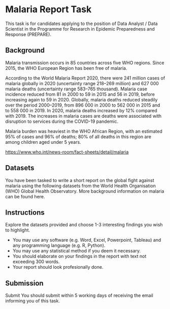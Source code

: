 # Malaria Report Task
This task is for candidates applying to the position of Data Analyst / Data Scientist in the Programme for Research in Epidemic Preparedness and Response (PREPARE).

## Background
Malaria transmission occurs in 85 countries across five WHO regions. Since 2015, the WHO European Region has been free of malaria. 


According to the World Malaria Report 2020, there were 241 million cases of malaria globally in 2020 (uncertainty range 218–269 million) and 627 000 malaria deaths (uncertainty range 583–765 thousand). Malaria case incidence reduced from 81 in 2000 to 59 in 2015 and 56 in 2019, before increasing again to 59 in 2020. Globally, malaria deaths reduced steadily over the period 2000–2019, from 896 000 in 2000 to 562 000 in 2015 and to 558 000 in 2019. In 2020, malaria deaths increased by 12% compared with 2019. The increases in malaria cases are deaths were associated with disruption to services during the COVID-19 pandemic.


Malaria burden was heaviest in the WHO African Region, with an estimated 95% of cases and 96% of deaths; 80% of all deaths in this region are among children aged under 5 years.

https://www.who.int/news-room/fact-sheets/detail/malaria

## Datasets
You have been tasked to write a short report on the global fight against malaria using the following datasets from the World Health Organisation (WHO) Global Health Observatory. More background information on malaria can be found here.

## Instructions
Explore the datasets provided and choose 1-3 interesting findings you wish to highlight.
- You may use any software (e.g. Word, Excel, Powerpoint, Tableau) and any programming language (e.g. R, Python).
- You may use any statistical method if you deem it necessary.
- You should elaborate on your findings in the report with text not exceeding 300 words.
- Your report should look profesionally done.

## Submission
Submit
You should submit within 5 working days of receiving the email informing you of this task.
